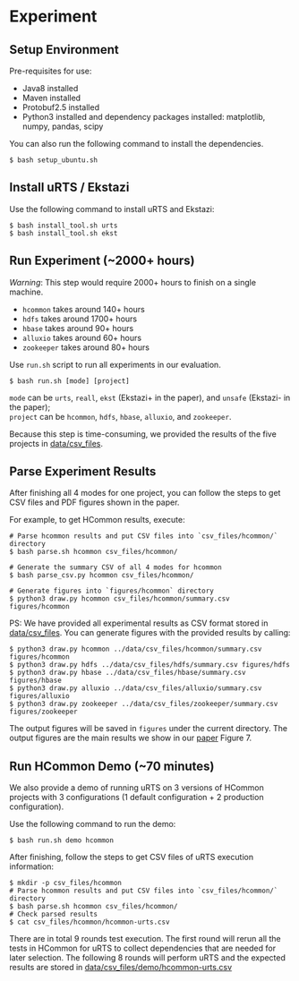 # Experiment

## Setup Environment
Pre-requisites for use:
- Java8 installed
- Maven installed
- Protobuf2.5 installed
- Python3 installed and dependency packages installed: matplotlib, numpy, pandas, scipy

You can also run the following command to install the dependencies.
```
$ bash setup_ubuntu.sh
```

## Install uRTS / Ekstazi

Use the following command to install uRTS and Ekstazi:
```
$ bash install_tool.sh urts
$ bash install_tool.sh ekst
```

## Run Experiment (~2000+ hours)
*Warning*: This step would require 2000+ hours to finish on a single machine.
- `hcommon` takes around 140+ hours
- `hdfs` takes around 1700+ hours
- `hbase` takes around 90+ hours
- `alluxio` takes around 60+ hours
- `zookeeper` takes around 80+ hours

Use `run.sh` script to run all experiments in our evaluation.
```
$ bash run.sh [mode] [project]
```
`mode` can be `urts`, `reall`, `ekst` (Ekstazi+ in the paper), and  `unsafe` (Ekstazi- in the paper);\
`project` can be `hcommon`, `hdfs`, `hbase`, `alluxio`, and `zookeeper`.

Because this step is time-consuming, we provided the results of the five projects in [data/csv_files](https://github.com/xlab-uiuc/uRTS-ae/tree/main/data/csv_files).

## Parse Experiment Results
After finishing all 4 modes for one project, you can follow the steps to get CSV files and PDF figures shown in the paper.

For example, to get HCommon results, execute:
```
# Parse hcommon results and put CSV files into `csv_files/hcommon/` directory
$ bash parse.sh hcommon csv_files/hcommon/

# Generate the summary CSV of all 4 modes for hcommon
$ bash parse_csv.py hcommon csv_files/hcommon/

# Generate figures into `figures/hcommon` directory
$ python3 draw.py hcommon csv_files/hcommon/summary.csv figures/hcommon 
```

PS: We have provided all experimental results as CSV format stored in [data/csv_files](https://github.com/xlab-uiuc/uRTS-ae/tree/main/data/csv_files).
You can generate figures with the provided results by calling:
```
$ python3 draw.py hcommon ../data/csv_files/hcommon/summary.csv figures/hcommon
$ python3 draw.py hdfs ../data/csv_files/hdfs/summary.csv figures/hdfs
$ python3 draw.py hbase ../data/csv_files/hbase/summary.csv figures/hbase
$ python3 draw.py alluxio ../data/csv_files/alluxio/summary.csv figures/alluxio
$ python3 draw.py zookeeper ../data/csv_files/zookeeper/summary.csv figures/zookeeper
```
The output figures will be saved in `figures` under the current directory.
The output figures are the main results we show in our [paper](https://github.com/xlab-uiuc/uRTS-ae/blob/main/paper.pdf) Figure 7.

## Run HCommon Demo (~70 minutes)
We also provide a demo of running uRTS on 3 versions of HCommon projects with 3 configurations (1 default configuration + 2 production configuration). 

Use the following command to run the demo:
```
$ bash run.sh demo hcommon
```

After finishing, follow the steps to get CSV files of uRTS execution information:
```
$ mkdir -p csv_files/hcommon
# Parse hcommon results and put CSV files into `csv_files/hcommon/` directory
$ bash parse.sh hcommon csv_files/hcommon/
# Check parsed results
$ cat csv_files/hcommon/hcommon-urts.csv
```

There are in total 9 rounds test execution. The first round will rerun all the tests in HCommon for uRTS to collect dependencies that are needed for later selection.
The following 8 rounds will perform uRTS and the expected results are stored in [data/csv_files/demo/hcommon-urts.csv](https://github.com/xlab-uiuc/uRTS-ae/tree/main/data/csv_files/demo/hcommon-urts.csv) 
